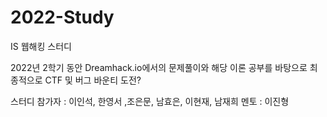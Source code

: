 # 2022-Study
IS 웹해킹 스터디 

2022년 2학기 동안 Dreamhack.io에서의 문제풀이와 해당 이론 공부를 바탕으로 최종적으로 CTF 및 버그 바운티 도전?

스터디 참가자 : 이인석, 한영서 ,조은문, 남효은, 이현재, 남재희 
멘토 : 이진형
